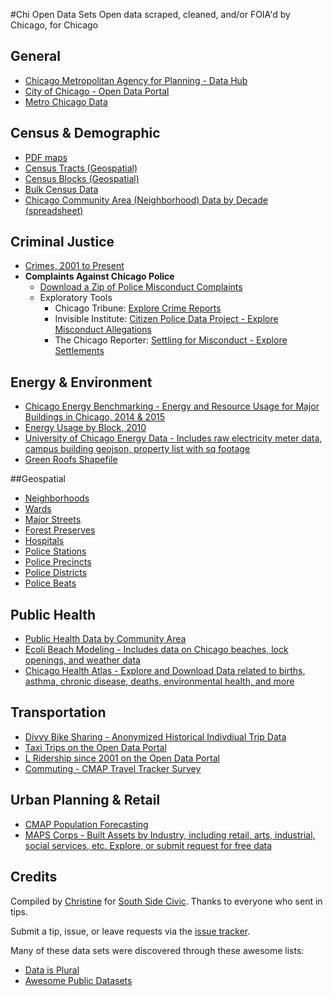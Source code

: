 #Chi Open Data Sets
Open data scraped, cleaned, and/or FOIA'd by Chicago, for Chicago

## General
- [Chicago Metropolitan Agency for Planning - Data Hub](https://datahub.cmap.illinois.gov/group)
- [City of Chicago - Open Data Portal](https://data.cityofchicago.org/)
- [Metro Chicago Data](https://www.metrochicagodata.org/)
  
## Census & Demographic
- [PDF maps](https://www.cityofchicago.org/city/en/depts/doit/supp_info/census_maps.html)
- [Census Tracts (Geospatial)](https://data.cityofchicago.org/Facilities-Geographic-Boundaries/Boundaries-Census-Tracts-2010/5jrd-6zik)
- [Census Blocks (Geospatial)](https://data.cityofchicago.org/Facilities-Geographic-Boundaries/Boundaries-Census-Blocks-2010/mfzt-js4n)
- [Bulk Census Data](http://census.ire.org/data/bulkdata.html)
- [Chicago Community Area (Neighborhood) Data by Decade (spreadsheet)](http://www.robparal.com/ChicagoCommunityAreaData.html)

## Criminal Justice
- [Crimes, 2001 to Present](https://data.cityofchicago.org/Public-Safety/Crimes-2001-to-present/ijzp-q8t2)
- **Complaints Against Chicago Police**
  - [Download a Zip of Police Misconduct Complaints](http://j.mp/chicagopolicemisconductdata)
  - Exploratory Tools
    - Chicago Tribune: [Explore Crime Reports](http://crime.chicagotribune.com/)
    - Invisible Institute: [Citizen Police Data Project - Explore Misconduct Allegations](http://cpdb.co)
    - The Chicago Reporter: [Settling for Misconduct - Explore Settlements](http://projects.chicagoreporter.com/settlements/search/cases)

## Energy & Environment 
- [Chicago Energy Benchmarking - Energy and Resource Usage for Major Buildings in Chicago, 2014 & 2015](https://data.cityofchicago.org/Environment-Sustainable-Development/Chicago-Energy-Benchmarking/xq83-jr8c)
- [Energy Usage by Block, 2010](https://data.cityofchicago.org/Environment-Sustainable-Development/Energy-Usage-2010/8yq3-m6wp)
- [University of Chicago Energy Data - Includes raw electricity meter data, campus building geojson, property list with sq footage](http://www.rdcep.org/campus-as-a-lab-data/)
- [Green Roofs Shapefile](https://data.cityofchicago.org/Environment-Sustainable-Development/Green-Roofs-Shapefile/6mep-ry2s)

##Geospatial
- [Neighborhoods](https://data.cityofchicago.org/Facilities-Geographic-Boundaries/Boundaries-Neighborhoods/9wp7-iasj)
- [Wards](https://data.cityofchicago.org/Facilities-Geographic-Boundaries/Ward-Precincts/sgsc-bb4n)
- [Major Streets](https://data.cityofchicago.org/Transportation/Major-Streets/ueqs-5wr6)
- [Forest Preserves](https://data.cityofchicago.org/Parks-Recreation/Forest-Preserves-Chicago/je6f-7464)
- [Hospitals](https://data.cityofchicago.org/Health-Human-Services/Hospitals-Chicago/ucpz-2r55)
- [Police Stations](https://data.cityofchicago.org/Public-Safety/Police-Stations-Shapefiles/tc9m-x6u6)
- [Police Precincts](https://data.cityofchicago.org/Facilities-Geographic-Boundaries/Precincts-current-/uvpq-qeeq)
- [Police Districts](https://data.cityofchicago.org/Public-Safety/Boundaries-Police-Districts/4dt9-88ua)
- [Police Beats](https://data.cityofchicago.org/Public-Safety/Boundaries-Police-Beats-current-/aerh-rz74)
  
## Public Health
- [Public Health Data by Community Area](https://data.cityofchicago.org/Health-Human-Services/Public-Health-Statistics-Selected-public-health-in/iqnk-2tcu)
- [Ecoli Beach Modeling - Includes data on Chicago beaches, lock openings, and weather data](https://github.com/Chicago/e-coli-beach-predictions/tree/master/CSVs)
- [Chicago Health Atlas - Explore and Download Data related to births, asthma, chronic disease, deaths, environmental health, and more](http://www.chicagohealthatlas.org/map)

## Transportation
- [Divvy Bike Sharing - Anonymized Historical Indivdiual Trip Data](https://www.divvybikes.com/system-data)
- [Taxi Trips on the Open Data Portal](https://data.cityofchicago.org/Transportation/Taxi-Trips-Dashboard/spcw-brbq)
- [L Ridership since 2001 on the Open Data Portal](https://data.cityofchicago.org/Transportation/CTA-Ridership-L-Station-Entries-Daily-Totals/5neh-572f)
- [Commuting - CMAP Travel Tracker Survey](http://www.cmap.illinois.gov/data/transportation/travel-tracker-survey)

## Urban Planning & Retail
- [CMAP Population Forecasting](http://www.cmap.illinois.gov/data/demographics/population-forecast)
- [MAPS Corps - Built Assets by Industry, including retail, arts, industrial, social services, etc. Explore, or submit request for free data](https://mapscorps.org/Map/Chicago)

## Credits
Compiled by [Christine](https://github.com/cszc) for [South Side Civic](www.southsidecivic.net). Thanks to everyone who sent in tips. 

Submit a tip, issue, or leave requests via the [issue tracker](https://github.com/southsidecivic/open-data-sets/issues). 

Many of these data sets were discovered through these awesome lists:
- [Data is Plural](https://docs.google.com/spreadsheets/d/1wZhPLMCHKJvwOkP4juclhjFgqIY8fQFMemwKL2c64vk/edit#gid=0)
- [Awesome Public Datasets](https://github.com/caesar0301/awesome-public-datasets)
